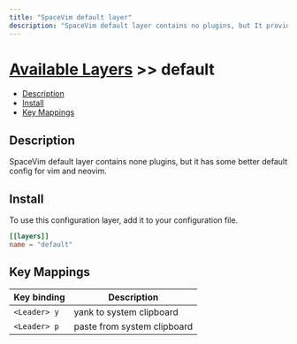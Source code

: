 ```yaml
---
title: "SpaceVim default layer"
description: "SpaceVim default layer contains no plugins, but It provides some better default config for SpaceVim."
---
```


# [Available Layers](../) >> default

<!-- vim-markdown-toc GFM -->

- [Description](#description)
- [Install](#install)
- [Key Mappings](#key-mappings)

<!-- vim-markdown-toc -->

## Description

SpaceVim default layer contains none plugins, but it has some better default config for vim and neovim.

## Install

To use this configuration layer, add it to your configuration file.

```toml
[[layers]]
name = "default"
```

## Key Mappings

| Key binding  | Description                 |
| ------------ | --------------------------- |
| `<Leader> y` | yank to system clipboard    |
| `<Leader> p` | paste from system clipboard |
